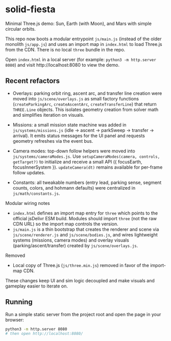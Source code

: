 # solid-fiesta


Minimal Three.js demo: Sun, Earth (with Moon), and Mars with simple circular orbits.

This repo now boots a modular entrypoint `js/main.js` (instead of the older monolith `js/app.js`) and uses an import map in `index.html` to load Three.js from the CDN. There is no local `three` bundle in the repo.

Open `index.html` in a local server (for example: `python3 -m http.server 8080`) and visit http://localhost:8080 to view the demo.

## Recent refactors

- Overlays: parking orbit ring, ascent arc, and transfer line creation were moved into `js/scene/overlays.js` as small factory functions (`createParkingArc`, `createAscentArc`, `createTransferLine`) that return `THREE.Line` objects. This isolates geometry creation from solver math and simplifies iteration on visuals.

- Missions: a small mission state machine was added in `js/systems/missions.js` (idle → ascent → parkSweep → transfer → arrival). It emits status messages for the UI panel and requests geometry refreshes via the event bus.

- Camera modes: top-down follow helpers were moved into `js/systems/cameraModes.js`. Use `setupCameraModes(camera, controls, getTarget?)` to initialize and receive a small API ({ focusEarth, focusInnerSystem }). `updateCamera(dt)` remains available for per-frame follow updates.

- Constants: all tweakable numbers (entry lead, parking sense, segment counts, colors, and hohmann defaults) were centralized in `js/math/constants.js`.

Modular wiring notes
- `index.html` defines an import map entry for `three` which points to the official jsDelivr ESM build. Modules should import `three` (not the raw CDN URL) so the import map controls the version.
- `js/main.js` is a thin bootstrap that creates the renderer and scene via `js/scene/renderer.js` and `js/scene/bodies.js`, and wires lightweight systems (missions, camera modes) and overlay visuals (parking/ascent/transfer) created by `js/scene/overlays.js`.

Removed
- Local copy of Three.js (`js/three.min.js`) removed in favor of the import-map CDN.

These changes keep UI and sim logic decoupled and make visuals and gameplay easier to iterate on.
## Running

Run a simple static server from the project root and open the page in your browser:

```bash
python3 -m http.server 8080
# then open http://localhost:8080/
```